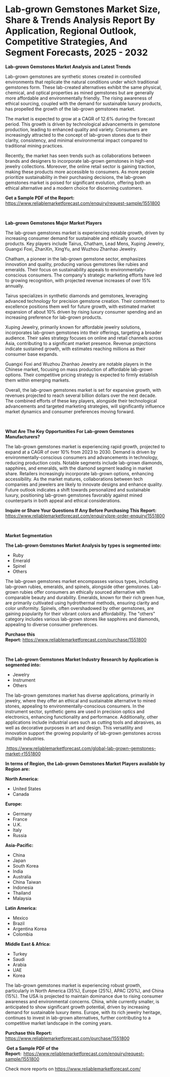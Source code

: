 <p><h1>Lab-grown Gemstones Market Size, Share & Trends Analysis Report By Application, Regional Outlook, Competitive Strategies, And Segment Forecasts, 2025 - 2032</h1></p><p><strong>Lab-grown Gemstones Market Analysis and Latest Trends</strong></p>
<p><p>Lab-grown gemstones are synthetic stones created in controlled environments that replicate the natural conditions under which traditional gemstones form. These lab-created alternatives exhibit the same physical, chemical, and optical properties as mined gemstones but are generally more affordable and environmentally friendly. The rising awareness of ethical sourcing, coupled with the demand for sustainable luxury products, has propelled the growth of the lab-grown gemstones market.</p><p>The market is expected to grow at a CAGR of 12.6% during the forecast period. This growth is driven by technological advancements in gemstone production, leading to enhanced quality and variety. Consumers are increasingly attracted to the concept of lab-grown stones due to their clarity, consistency, and minimal environmental impact compared to traditional mining practices.</p><p>Recently, the market has seen trends such as collaborations between brands and designers to incorporate lab-grown gemstones in high-end jewelry collections. Moreover, the online retail sector is gaining traction, making these products more accessible to consumers. As more people prioritize sustainability in their purchasing decisions, the lab-grown gemstones market is poised for significant evolution, offering both an ethical alternative and a modern choice for discerning customers.</p></p>
<p><strong>Get a Sample PDF of the Report:&nbsp;</strong> <a href="https://www.reliablemarketforecast.com/enquiry/request-sample/1551800?utm_campaign=2247&utm_medium=2&utm_source=Github&utm_content=ia&utm_term=01022025&utm_id=lab-grown-gemstones">https://www.reliablemarketforecast.com/enquiry/request-sample/1551800</a></p>
<p>&nbsp;</p>
<p><strong>Lab-grown Gemstones Major Market Players</strong></p>
<p><p>The lab-grown gemstones market is experiencing notable growth, driven by increasing consumer demand for sustainable and ethically sourced products. Key players include Tairus, Chatham, Lead Mens, Xuping Jewelry, Guangxi Foxi, ZhanXin, XingYu, and Wuzhou Zhanhao Jewelry.</p><p>Chatham, a pioneer in the lab-grown gemstone sector, emphasizes innovation and quality, producing various gemstones like rubies and emeralds. Their focus on sustainability appeals to environmentally-conscious consumers. The company's strategic marketing efforts have led to growing recognition, with projected revenue increases of over 15% annually.</p><p>Tairus specializes in synthetic diamonds and gemstones, leveraging advanced technology for precision gemstone creation. Their commitment to excellence positions them well for future growth, with estimated market expansion of about 10% driven by rising luxury consumer spending and an increasing preference for lab-grown products.</p><p>Xuping Jewelry, primarily known for affordable jewelry solutions, incorporates lab-grown gemstones into their offerings, targeting a broader audience. Their sales strategy focuses on online and retail channels across Asia, contributing to a significant market presence. Revenue projections indicate sustained growth, with estimates reaching millions as their consumer base expands.</p><p>Guangxi Foxi and Wuzhou Zhanhao Jewelry are notable players in the Chinese market, focusing on mass production of affordable lab-grown options. Their competitive pricing strategy is expected to firmly establish them within emerging markets.</p><p>Overall, the lab-grown gemstones market is set for expansive growth, with revenues projected to reach several billion dollars over the next decade. The combined efforts of these key players, alongside their technological advancements and targeted marketing strategies, will significantly influence market dynamics and consumer preferences moving forward.</p></p>
<p>&nbsp;</p>
<p><strong>What Are The Key Opportunities For Lab-grown Gemstones Manufacturers?</strong></p>
<p><p>The lab-grown gemstones market is experiencing rapid growth, projected to expand at a CAGR of over 10% from 2023 to 2030. Demand is driven by environmentally-conscious consumers and advancements in technology, reducing production costs. Notable segments include lab-grown diamonds, sapphires, and emeralds, with the diamond segment leading in market share. Retailers increasingly incorporate lab-grown options, enhancing accessibility. As the market matures, collaborations between tech companies and jewelers are likely to innovate designs and enhance quality. Future outlook indicates a shift towards personalized and sustainable luxury, positioning lab-grown gemstones favorably against mined counterparts in both appeal and ethical considerations.</p></p>
<p><strong>Inquire or Share Your Questions If Any Before Purchasing This Report:</strong> <a href="https://www.reliablemarketforecast.com/enquiry/pre-order-enquiry/1551800?utm_campaign=2247&utm_medium=2&utm_source=Github&utm_content=ia&utm_term=01022025&utm_id=lab-grown-gemstones">https://www.reliablemarketforecast.com/enquiry/pre-order-enquiry/1551800</a></p>
<p>&nbsp;</p>
<p><strong>Market Segmentation</strong></p>
<p><strong>The Lab-grown Gemstones Market Analysis by types is segmented into:</strong></p>
<p><ul><li>Ruby</li><li>Emerald</li><li>Spinel</li><li>Others</li></ul></p>
<p><p>The lab-grown gemstones market encompasses various types, including lab-grown rubies, emeralds, and spinels, alongside other gemstones. Lab-grown rubies offer consumers an ethically sourced alternative with comparable beauty and durability. Emeralds, known for their rich green hue, are primarily cultivated using hydrothermal methods, ensuring clarity and color uniformity. Spinels, often overshadowed by other gemstones, are gaining popularity for their vibrant colors and affordability. The "others" category includes various lab-grown stones like sapphires and diamonds, appealing to diverse consumer preferences.</p></p>
<p><strong>Purchase this Report:&nbsp;</strong><a href="https://www.reliablemarketforecast.com/purchase/1551800?utm_campaign=2247&utm_medium=2&utm_source=Github&utm_content=ia&utm_term=01022025&utm_id=lab-grown-gemstones">https://www.reliablemarketforecast.com/purchase/1551800</a></p>
<p>&nbsp;</p>
<p><strong>The Lab-grown Gemstones Market Industry Research by Application is segmented into:</strong></p>
<p><ul><li>Jewelry</li><li>Instrument</li><li>Others</li></ul></p>
<p><p>The lab-grown gemstones market has diverse applications, primarily in jewelry, where they offer an ethical and sustainable alternative to mined stones, appealing to environmentally-conscious consumers. In the instrument sector, synthetic gems are used in precision optics and electronics, enhancing functionality and performance. Additionally, other applications include industrial uses such as cutting tools and abrasives, as well as decorative purposes in art and design. This versatility and innovation support the growing popularity of lab-grown gemstones across multiple industries.</p></p>
<p><a href="https://www.reliablemarketforecast.com/global-lab-grown-gemstones-market-r1551800?utm_campaign=2247&utm_medium=2&utm_source=Github&utm_content=ia&utm_term=01022025&utm_id=lab-grown-gemstones">&nbsp;https://www.reliablemarketforecast.com/global-lab-grown-gemstones-market-r1551800</a></p>
<p><strong>In terms of Region, the Lab-grown Gemstones Market Players available by Region are:</strong></p>
<p>
    <p> <strong> North America: </strong>
        <ul>
            <li>United States</li>
            <li>Canada</li>
        </ul>
        </p> 
    <p> <strong> Europe: </strong>
        <ul>
            <li>Germany</li>
            <li>France</li>
            <li>U.K.</li>
            <li>Italy</li>
            <li>Russia</li>
        </ul>
        </p> 
    <p> <strong> Asia-Pacific: </strong>
        <ul>
            <li>China</li>
            <li>Japan</li>
            <li>South Korea</li>
            <li>India</li>
            <li>Australia</li>
            <li>China Taiwan</li>
            <li>Indonesia</li>
            <li>Thailand</li>
            <li>Malaysia</li>
        </ul>
        </p> 
    <p> <strong> Latin America: </strong>
        <ul>
            <li>Mexico</li>
            <li>Brazil</li>
            <li>Argentina Korea</li>
            <li>Colombia</li>
        </ul>
        </p> 
    <p> <strong> Middle East & Africa: </strong>
        <ul>
            <li>Turkey</li>
            <li>Saudi</li>
            <li>Arabia</li>
            <li>UAE</li>
            <li>Korea</li>
        </ul>
    </p>
    </p>
<p><p>The lab-grown gemstones market is experiencing robust growth, particularly in North America (35%), Europe (25%), APAC (20%), and China (15%). The USA is projected to maintain dominance due to rising consumer awareness and environmental concerns. China, while currently smaller, is anticipated to show significant growth potential, driven by increasing demand for sustainable luxury items. Europe, with its rich jewelry heritage, continues to invest in lab-grown alternatives, further contributing to a competitive market landscape in the coming years.</p></p>
<p><strong>Purchase this Report: </strong><a href="https://www.reliablemarketforecast.com/purchase/1551800?utm_campaign=2247&utm_medium=2&utm_source=Github&utm_content=ia&utm_term=01022025&utm_id=lab-grown-gemstones">https://www.reliablemarketforecast.com/purchase/1551800</a></p>
<p>&nbsp;<strong>Get a Sample PDF of the Report:&nbsp;&nbsp;</strong><a href="https://www.reliablemarketforecast.com/enquiry/request-sample/1551800?utm_campaign=2247&utm_medium=2&utm_source=Github&utm_content=ia&utm_term=01022025&utm_id=lab-grown-gemstones">https://www.reliablemarketforecast.com/enquiry/request-sample/1551800</a></p>
<p><strong></strong></p>
<p>Check more reports on <a href="https://www.reliablemarketforecast.com/?utm_campaign=2247&utm_medium=2&utm_source=Github&utm_content=ia&utm_term=01022025&utm_id=lab-grown-gemstones">https://www.reliablemarketforecast.com/</a></p>